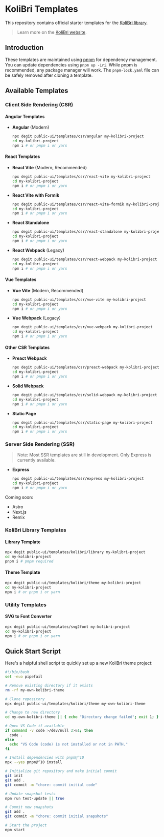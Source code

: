 <!-- <p>
  <img width="100%" src="https://raw.githubusercontent.com/public-ui/templates/master/banner.png" alt="Solid Vite Templates">
</p> -->

# KoliBri Templates

This repository contains official starter templates for the [KoliBri library](https://github.com/public-ui/kolibri).

> Learn more on the [KoliBri website](https://public-ui.github.io/en/).

## Introduction

These templates are maintained using [pnpm](https://pnpm.io) for dependency management. You can update dependencies using `pnpm up -Lri`. While pnpm is recommended, any package manager will work. The `pnpm-lock.yaml` file can be safely removed after cloning a template.

## Available Templates

### Client Side Rendering (CSR)

#### Angular Templates

- **Angular** (Modern)
  ```bash
  npx degit public-ui/templates/csr/angular my-kolibri-project
  cd my-kolibri-project
  npm i # or pnpm i or yarn
  ```

#### React Templates

- **React Vite** (Modern, Recommended)
  ```bash
  npx degit public-ui/templates/csr/react-vite my-kolibri-project
  cd my-kolibri-project
  npm i # or pnpm i or yarn
  ```
- **React Vite with Formik**
  ```bash
  npx degit public-ui/templates/csr/react-vite-formik my-kolibri-project
  cd my-kolibri-project
  npm i # or pnpm i or yarn
  ```
- **React Standalone**
  ```bash
  npx degit public-ui/templates/csr/react-standalone my-kolibri-project
  cd my-kolibri-project
  npm i # or pnpm i or yarn
  ```
- **React Webpack** (Legacy)
  ```bash
  npx degit public-ui/templates/csr/react-webpack my-kolibri-project
  cd my-kolibri-project
  npm i # or pnpm i or yarn
  ```

#### Vue Templates

- **Vue Vite** (Modern, Recommended)
  ```bash
  npx degit public-ui/templates/csr/vue-vite my-kolibri-project
  cd my-kolibri-project
  npm i # or pnpm i or yarn
  ```
- **Vue Webpack** (Legacy)
  ```bash
  npx degit public-ui/templates/csr/vue-webpack my-kolibri-project
  cd my-kolibri-project
  npm i # or pnpm i or yarn
  ```

#### Other CSR Templates

- **Preact Webpack**
  ```bash
  npx degit public-ui/templates/csr/preact-webpack my-kolibri-project
  cd my-kolibri-project
  npm i # or pnpm i or yarn
  ```
- **Solid Webpack**
  ```bash
  npx degit public-ui/templates/csr/solid-webpack my-kolibri-project
  cd my-kolibri-project
  npm i # or pnpm i or yarn
  ```
- **Static Page**
  ```bash
  npx degit public-ui/templates/csr/static-page my-kolibri-project
  cd my-kolibri-project
  npm i # or pnpm i or yarn
  ```

### Server Side Rendering (SSR)

> Note: Most SSR templates are still in development. Only Express is currently available.

- **Express**
  ```bash
  npx degit public-ui/templates/ssr/express my-kolibri-project
  cd my-kolibri-project
  npm i # or pnpm i or yarn
  ```

Coming soon:

- Astro
- Next.js
- Remix

### KoliBri Library Templates

#### Library Template

```bash
npx degit public-ui/templates/kolibri/library my-kolibri-project
cd my-kolibri-project
pnpm i # pnpm required
```

#### Theme Template

```bash
npx degit public-ui/templates/kolibri/theme my-kolibri-project
cd my-kolibri-project
npm i # or pnpm i or yarn
```

### Utility Templates

#### SVG to Font Converter

```bash
npx degit public-ui/templates/svg2font my-kolibri-project
cd my-kolibri-project
npm i # or pnpm i or yarn
```

## Quick Start Script

Here's a helpful shell script to quickly set up a new KoliBri theme project:

```bash
#!/bin/bash
set -euo pipefail

# Remove existing directory if it exists
rm -rf my-own-kolibri-theme

# Clone repository
npx degit public-ui/templates/kolibri/theme my-own-kolibri-theme

# Change to new directory
cd my-own-kolibri-theme || { echo "Directory change failed"; exit 1; }

# Open VS Code if available
if command -v code >/dev/null 2>&1; then
  code .
else
  echo "VS Code (code) is not installed or not in PATH."
fi

# Install dependencies with pnpm@^10
npx --yes pnpm@^10 install

# Initialize git repository and make initial commit
git init
git add .
git commit -m "chore: commit initial code"

# Update snapshot tests
npm run test-update || true

# Commit new snapshots
git add .
git commit -m "chore: commit initial snapshots"

# Start the project
npm start
```
